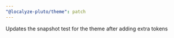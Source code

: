 ```yaml
---
"@localyze-pluto/theme": patch
---
```


Updates the snapshot test for the theme after adding extra tokens
